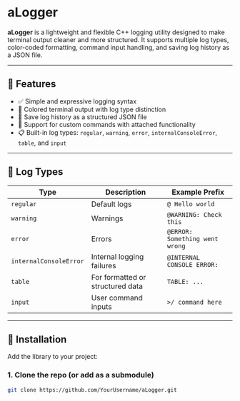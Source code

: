 # aLogger

**aLogger** is a lightweight and flexible C++ logging utility designed to make terminal output cleaner and more structured. It supports multiple log types, color-coded formatting, command input handling, and saving log history as a JSON file.

---

## 🚀 Features

- ✅ Simple and expressive logging syntax
- 🎨 Colored terminal output with log type distinction
- 💾 Save log history as a structured JSON file
- 🧩 Support for custom commands with attached functionality
- 📋 Built-in log types: `regular`, `warning`, `error`, `internalConsoleError`, `table`, and `input`

---

## 🧱 Log Types

| Type                 | Description                     | Example Prefix         |
|----------------------|----------------------------------|------------------------|
| `regular`            | Default logs                    | `@ Hello world`        |
| `warning`            | Warnings                        | `@WARNING: Check this` |
| `error`              | Errors                          | `@ERROR: Something went wrong` |
| `internalConsoleError` | Internal logging failures      | `@INTERNAL CONSOLE ERROR:` |
| `table`              | For formatted or structured data | `TABLE: ...`          |
| `input`              | User command inputs             | `>/ command here`     |

---

## 🔧 Installation

Add the library to your project:

### 1. Clone the repo (or add as a submodule)
```bash
git clone https://github.com/YourUsername/aLogger.git
